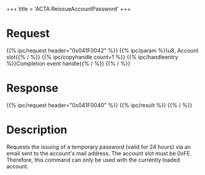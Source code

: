 +++
title = 'ACTA:ReissueAccountPassword'
+++

# Request

{{% ipc/request header="0x041F0042" %}}
{{% ipc/param %}}u8, Account slot{{% / %}}
{{% ipc/copyhandle count=1 %}}
{{% ipc/handleentry %}}Completion event handle{{% / %}}
{{% / %}}

# Response

{{% ipc/request header="0x041F0040" %}}
{{% ipc/result %}}
{{% / %}}

# Description

Requests the issuing of a temporary password (valid for 24 hours) via an email sent to the account's mail address. The account slot must be 0xFE. Therefore, this command can only be used with the currently loaded account.
